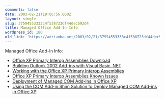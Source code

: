 ```yaml
---
comments: false
date: 2003-02-21T19:06:56.000Z
layout: single
slug: 37594553333c4f538723df44dec592d4
title: Managed Office Add-In Info
wordpress_id: 180
old_link: 'https://adrianba.net/2003/02/21/37594553333c4f538723df44dec592d4/'
---
```

Managed Office Add-In Info:

  * [
Office XP Primary Interop Assemblies Download](http://msdn.microsoft.com/downloads/sample.asp?url=/msdn-files/027/001/999/msdncompositedoc.xml)
  * [
Building Outlook 2002 Add-ins with Visual Basic .NET](http://msdn.microsoft.com/library/en-us/dnout2k2/html/odc_oladdinvbnet.asp)
  * [
Working with the Office XP Primary Interop Assemblies](http://msdn.microsoft.com/library/en-us/dnoxpta/html/odc_oxppias.asp)
  * [
Office XP Primary Interop Assemblies Known Issues](http://msdn.microsoft.com/library/en-us/dnoxpta/html/odc_piaissues.asp)
  * [
Deployment of Managed COM Add-Ins in Office XP](http://msdn.microsoft.com/library/en-us/dnoxpta/html/odc_shim.asp)
  * [
Using the COM Add-in Shim Solution to Deploy Managed COM Add-ins in
Office XP](http://msdn.microsoft.com/library/en-us/dnoxpta/html/odc_comshim.asp)
